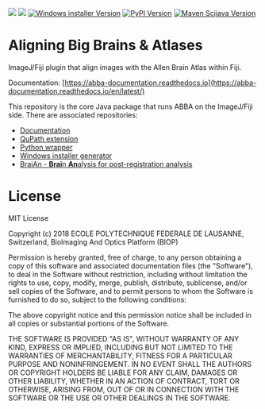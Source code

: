 [![](https://github.com/BIOP/ijp-imagetoatlas/actions/workflows/build-main.yml/badge.svg)](https://github.com/BIOP/ijp-imagetoatlas/actions/workflows/build-main.yml)
[![](https://readthedocs.org/projects/abba-documentation/badge/?version=latest)](https://abba-documentation.readthedocs.io/en/latest/)
[![Windows installer Version](https://img.shields.io/github/v/release/BIOP/ijp-imagetoatlas?label=Version-[Windows%20installer])](https://github.com/BIOP/ijp-imagetoatlas/releases)
[![PyPI Version](https://img.shields.io/pypi/v/abba_python.svg?label=Version-[PyPI])](https://pypi.python.org/pypi/abba_python)
[![Maven Scijava Version](https://img.shields.io/github/v/tag/BIOP/ijp-imagetoatlas?label=Version-[Maven%20Scijava])](https://maven.scijava.org/#nexus-search;quick~imagetoatlasregister)

# Aligning Big Brains & Atlases

ImageJ/Fiji plugin that align images with the Allen Brain Atlas within Fiji.

Documentation: [https://abba-documentation.readthedocs.io](https://abba-documentation.readthedocs.io/en/latest/)

This repository is the core Java package that runs ABBA on the ImageJ/Fiji side. There are associated repositories:
- [Documentation](https://github.com/BIOP/abba-documentation)
- [QuPath extension](https://github.com/BIOP/qupath-extension-abba)
- [Python wrapper](https://github.com/BIOP/abba_python)
- [Windows installer generator](https://github.com/BIOP/abba-installer)
- [BraiAn - **Brai**n **An**alysis for post-registration analysis](https://silvalab.codeberg.page/BraiAn/)


# License

MIT License

Copyright (c) 2018 ECOLE POLYTECHNIQUE FEDERALE DE LAUSANNE, Switzerland, BioImaging And Optics Platform (BIOP)

Permission is hereby granted, free of charge, to any person obtaining a copy
of this software and associated documentation files (the "Software"), to deal
in the Software without restriction, including without limitation the rights
to use, copy, modify, merge, publish, distribute, sublicense, and/or sell
copies of the Software, and to permit persons to whom the Software is
furnished to do so, subject to the following conditions:

The above copyright notice and this permission notice shall be included in all
copies or substantial portions of the Software.

THE SOFTWARE IS PROVIDED "AS IS", WITHOUT WARRANTY OF ANY KIND, EXPRESS OR
IMPLIED, INCLUDING BUT NOT LIMITED TO THE WARRANTIES OF MERCHANTABILITY,
FITNESS FOR A PARTICULAR PURPOSE AND NONINFRINGEMENT. IN NO EVENT SHALL THE
AUTHORS OR COPYRIGHT HOLDERS BE LIABLE FOR ANY CLAIM, DAMAGES OR OTHER
LIABILITY, WHETHER IN AN ACTION OF CONTRACT, TORT OR OTHERWISE, ARISING FROM,
OUT OF OR IN CONNECTION WITH THE SOFTWARE OR THE USE OR OTHER DEALINGS IN THE
SOFTWARE.

